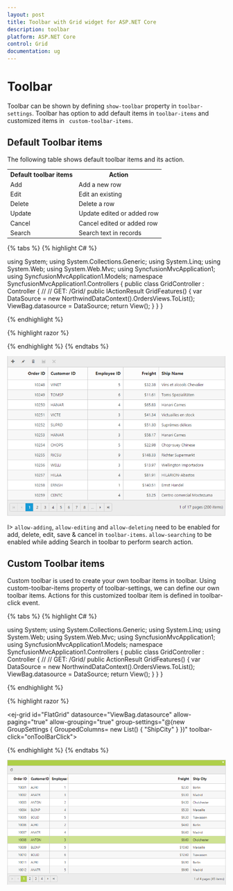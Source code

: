 ```yaml
---
layout: post
title: Toolbar with Grid widget for ASP.NET Core
description: toolbar 
platform: ASP.NET Core
control: Grid
documentation: ug
---
```


# Toolbar

Toolbar can be shown by defining `show-toolbar` property in `toolbar-settings`. Toolbar has option to add default items in `toolbar-items` and customized items in ` custom-toolbar-items`.

## Default Toolbar items

The following table shows default toolbar items and its action. 

<table>
<tr>
<th>
Default toolbar items</th><th>
Action</th></tr>
<tr>
<td>
Add</td><td>
Add a new row</td></tr>
<tr>
<td>
Edit</td><td>
Edit an existing</td></tr>
<tr>
<td>
Delete</td><td>
Delete a row</td></tr>
<tr>
<td>
Update</td><td>
Update edited or added row</td></tr>
<tr>
<td>
Cancel</td><td>
Cancel edited or added row</td></tr>
<tr>
<td>
Search</td><td>
Search text in records</td></tr>
</table>

{% tabs %}
{% highlight C# %}

using System;
using System.Collections.Generic;
using System.Linq;
using System.Web;
using System.Web.Mvc;
using SyncfusionMvcApplication1;
using SyncfusionMvcApplication1.Models;
namespace SyncfusionMvcApplication1.Controllers
{
    public class GridController : Controller
    {
        //
        // GET: /Grid/
        public IActionResult GridFeatures()
        {
            var DataSource = new NorthwindDataContext().OrdersViews.ToList();
            ViewBag.datasource = DataSource;
            return View();
        }
    }
}


{% endhighlight  %}

{% highlight razor %}

<ej-grid id="FlatGrid" allow-paging="true" datasource="ViewBag.DataSource">
    <e-edit-settings allow-adding="true" allow-editing="true" allow-deleting="true"></e-edit-settings>
    <e-toolbar-settings show-toolbar="true" toolbar-items='@new List<string> {"add","edit","delete","update","cancel"}' />
    <e-context-menu-settings enable-context-menu="true"></e-context-menu-settings>
    <e-columns>
        <e-column field="OrderID" is-primary-key="true" header-text="Order ID" text-align="Right" width="90"></e-column>
        <e-column field="CustomerID" header-text="CustomerID" width="90"></e-column>
        <e-column field="EmployeeID" header-text="Employee ID" text-align="Right" width="80"></e-column>
        <e-column field="Freight" format="{0:c2}" header-text="Freight" text-align="Right"></e-column>
        <e-column field="ShipName" header-text="Ship Name" width="150"></e-column>
    </e-columns>
</ej-grid>

{% endhighlight %}
{% endtabs %}  

![](Toolbar_images/Toolbar_img1.png)


I> `allow-adding`, `allow-editing` and `allow-deleting` need to be enabled for add, delete, edit, save & cancel in `toolbar-items`. `allow-searching` to be enabled while adding Search in toolbar to perform search action.

## Custom Toolbar items

Custom toolbar is used to create your own toolbar items in toolbar. Using custom-toolbar-items property of toolbar-settings, we can define our own toolbar items. Actions for this customized toolbar item is defined in toolbar-click event.

{% tabs %}
{% highlight C# %}

using System;
using System.Collections.Generic;
using System.Linq;
using System.Web;
using System.Web.Mvc;
using SyncfusionMvcApplication1;
using SyncfusionMvcApplication1.Models;
namespace SyncfusionMvcApplication1.Controllers
{
    public class GridController : Controller
    {
        //
        // GET: /Grid/
        public ActionResult GridFeatures()
        {
            var DataSource = new NorthwindDataContext().OrdersViews.ToList();
            ViewBag.datasource = DataSource;
            return View();
        }
    }
}


{% endhighlight  %}

{% highlight razor %}

<ej-grid id="FlatGrid" datasource="ViewBag.datasource" allow-paging="true" allow-grouping="true" 
         group-settings="@(new GroupSettings { GroupedColumns= new List<string>() { "ShipCity" } })" toolbar-click="onToolBarClick">
   <e-toolbar-settings show-toolbar="true">
       <e-custom-toolbar-items>
           <e-custom-toolbar-item template-id="#Refresh"></e-custom-toolbar-item>
       </e-custom-toolbar-items>
   </e-toolbar-settings>
    <e-columns>
        <e-column field="OrderID" is-primary-key="true" header-text="Order ID" text-align="Right" width="90"></e-column>
        <e-column field="CustomerID" header-text="CustomerID" width="90"></e-column>
        <e-column field="EmployeeID" header-text="Employee ID" text-align="Right" width="80"></e-column>
        <e-column field="Freight" format="{0:c2}" header-text="Freight" text-align="Right"></e-column>
        <e-column field="ShipCity" header-text="Ship City" width="150"></e-column>
    </e-columns>
</ej-grid>

<style type="text/css" class="cssStyles">
    .refresh:before {
        content: "\e677";
    }
</style>

<script id="Refresh" type="text/x-jsrender">
    <a class="e-toolbaricons e-icon refresh" />
</script>

<script type="text/javascript">
    function onToolBarClick(args) {
        this.refreshContent(); //refresh content using grid instance
    }
</script>
{% endhighlight %}
{% endtabs %}  

![](Toolbar_images/Toolbar_img4.png)